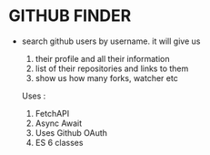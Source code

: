 # GITHUB FINDER

* search github users by username. it will give us
  1. their profile and all their information
  2. list of their repositories and links to them
  3. show us how many forks, watcher etc

  Uses : 
  1. FetchAPI
  2. Async Await
  3. Uses Github OAuth
  4. ES 6 classes